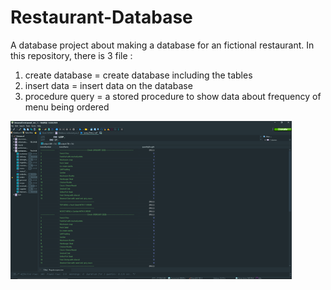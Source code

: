 # Restaurant-Database

A database project about making a database for an fictional restaurant. In this repository, there is 3 file :
1. create database = create database including the tables 
2. insert data = insert data on the database
3. procedure query = a stored procedure to show data about frequency of menu being ordered

<img src ="screenshots/result.PNG" width="450">

